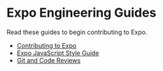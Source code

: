 # Expo Engineering Guides

Read these guides to begin contributing to Expo.

- [Contributing to Expo](/.github/CONTRIBUTING.md)
- [Expo JavaScript Style Guide](Expo%20JavaScript%20Style%20Guide.md)
- [Git and Code Reviews](Git%20and%20Code%20Reviews.md)
